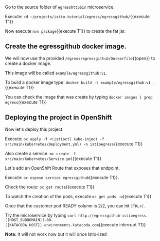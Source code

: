 Go to the source folder of `egresshttpbin` microservice.

Execute: `cd ~/projects/istio-tutorial/egress/egressgithub/`{{execute T1}}

Now execute `mvn package`{{execute T1}} to create the fat jar.

## Create the egressgithub docker image.

We will now use the provided `/egress/egressgithub/Dockerfile`{{open}} to create a docker image.

This image will be called `example/egressgithub:v1`.

To build a docker image type: `docker build -t example/egressgithub:v1 .`{{execute T1}}

You can check the image that was create by typing `docker images | grep egress`{{execute T1}}

## Deploying the project in OpenShift

Now let's deploy this project.

Execute: `oc apply -f <(istioctl kube-inject -f src/main/kubernetes/Deployment.yml) -n istioegress`{{execute T1}}

Also create a service: `oc create -f src/main/kubernetes/Service.yml`{{execute T1}} 

Let's add an OpenShift Route that exposes that endpoint.

Execute: `oc expose service egressgithub`{{execute T1}}.

Check the route: `oc get route`{{execute T1}}

To watch the creation of the pods, execute `oc get pods -w`{{execute T1}}

Once that the customer pod READY column is 2/2, you can hit `CTRL+C`. 

Try the microservice by typing `curl http://egressgithub-istioegress.[[HOST_SUBDOMAIN]]-80-[[KATACODA_HOST]].environments.katacoda.com`{{execute interrupt T1}}

**Note:** It will not work now but it will once Istio-ized
